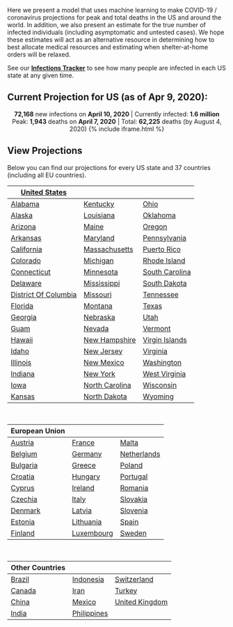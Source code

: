 Here we present a model that uses machine learning to make COVID-19 / coronavirus projections for peak and total deaths in the US and around the world. In addition, we also present an estimate for the true number of infected individuals (including asymptomatic and untested cases). We hope these estimates will act as an alternative resource in determining how to best allocate medical resources and estimating when shelter-at-home orders will be relaxed.

See our **[Infections Tracker](/infections-tracker)** to see how many people are infected in each US state at any given time.

## Current Projection for US (as of Apr 9, 2020):
<p align="center">
  <b>72,168</b> new infections on <b>April 10, 2020</b> | Currently infected: <b>1.6 million</b><br>
  Peak: <b>1,943</b> deaths on <b>April 7, 2020</b> | Total: <b>62,225</b> deaths (by August 4, 2020) {% include iframe.html %}
</p>

## View Projections

Below you can find our projections for every US state and 37 countries (including all EU countries).

| [United States](us) |  |  |
| --- | --- | --- |
| [Alabama](us-al) | [Kentucky](us-ky) | [Ohio](us-oh) |
| [Alaska](us-ak) | [Louisiana](us-la) | [Oklahoma](us-ok) |
| [Arizona](us-az) | [Maine](us-me) | [Oregon](us-or) |
| [Arkansas](us-ar) | [Maryland](us-md) | [Pennsylvania](us-pa) |
| [California](us-ca) | [Massachusetts](us-ma) | [Puerto Rico](us-pr) |
| [Colorado](us-co) | [Michigan](us-mi) | [Rhode Island](us-ri) |
| [Connecticut](us-ct) | [Minnesota](us-mn) | [South Carolina](us-sc) |
| [Delaware](us-de) | [Mississippi](us-ms) | [South Dakota](us-sd) |
| [District Of Columbia](us-dc) | [Missouri](us-mo) | [Tennessee](us-tn) |
| [Florida](us-fl) | [Montana](us-mt) | [Texas](us-tx) |
| [Georgia](us-ga) | [Nebraska](us-ne) | [Utah](us-ut) |
| [Guam](us-gu) | [Nevada](us-nv) | [Vermont](us-vt) |
| [Hawaii](us-hi) | [New Hampshire](us-nh) | [Virgin Islands](us-vi) |
| [Idaho](us-id) | [New Jersey](us-nj) | [Virginia](us-va) |
| [Illinois](us-il) | [New Mexico](us-nm) | [Washington](us-wa) |
| [Indiana](us-in) | [New York](us-ny) | [West Virginia](us-wv) |
| [Iowa](us-ia) | [North Carolina](us-nc) | [Wisconsin](us-wi) |
| [Kansas](us-ks) | [North Dakota](us-nd) | [Wyoming](us-wy) |

<br />

| European Union |  |  |
| --- | --- | --- |
| [Austria](austria) | [France](france) | [Malta](malta) |
| [Belgium](belgium) | [Germany](germany) | [Netherlands](netherlands) |
| [Bulgaria](bulgaria) | [Greece](greece) | [Poland](poland) |
| [Croatia](croatia) | [Hungary](hungary) | [Portugal](portugal) |
| [Cyprus](cyprus) | [Ireland](ireland) | [Romania](romania) |
| [Czechia](czechia) | [Italy](italy) | [Slovakia](slovakia) |
| [Denmark](denmark) | [Latvia](latvia) | [Slovenia](slovenia) |
| [Estonia](estonia) | [Lithuania](lithuania) | [Spain](spain) |
| [Finland](finland) | [Luxembourg](luxembourg) | [Sweden](sweden) |

<br />

| Other Countries |  |  |
| --- | --- | --- |
| [Brazil](/brazil) | [Indonesia](/indonesia) | [Switzerland](/switzerland) |
| [Canada](/canada) | [Iran](/iran) | [Turkey](/turkey) |
| [China](/china) | [Mexico](/mexico) | [United Kingdom](/united-kingdom) |
| [India](/india) | [Philippines](/philippines) |

